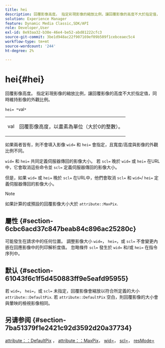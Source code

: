 ```yaml
---
title: hei
description: 回覆影像高度。 指定彩現影像的縮放比例，讓回覆影像的高度不大於指定值，同時維持影像的外觀比例。
solution: Experience Manager
feature: Dynamic Media Classic,SDK/API
role: Developer,User
exl-id: 8e93aa32-b38e-46e4-be52-abd81222cfc3
source-git-commit: 3be1d948ac22f907169ef09b509f1cebceaec5c4
workflow-type: tm+mt
source-wordcount: '244'
ht-degree: 2%

---
```


# hei{#hei}

回覆影像高度。 指定彩現影像的縮放比例，讓回覆影像的高度不大於指定值，同時維持影像的外觀比例。

`hei= *`val`*`

<table id="simpletable_C3A31CA539DC4D9F8BE50290D1AFA5CA"> 
 <tr class="strow"> 
  <td class="stentry"> <p><span class="codeph"> <span class="varname"> val</span> </span> </p></td> 
  <td class="stentry"> <p>回覆影像高度，以畫素為單位（大於0的整數）。 </p></td> 
 </tr> 
</table>

如果兩者皆有，則不會填入影像 `wid=` 和 `hei=` 會指定，且寬度/高度與影像的外觀比例不同。

`wid=` 和 `hei=` 共同定義伺服器傳回的影像大小。 若 `scl=` 晚於 `wid=` 或 `hei=` 在URL中，它會取消這些命令並 `scl=` 定義伺服器傳回的影像大小。

但是，如果 `wid=` 或 `hei=` 晚於 `scl=` 在URL中，他們會取消 `scl=` 和 `wid=`/ `hei=` 定義伺服器傳回的影像大小。

>[!NOTE]
>
>如果計算的或預設的回覆影像大小大於 `attribute::MaxPix`.

## 屬性 {#section-6cbc6acd37c847beab84c896ac25280c}

可能發生在請求中的任何位置。 調整影像大小 `wid=`， `hei=`，或 `scl=` 不會變更內嵌在回應影像中的列印解析度值。 忽略條件 `scl=` 發生於 `wid=` 和/或 `hei=` 在指令序列中。

## 默认 {#section-61043f6c1f5d450883ff9e5eafd95955}

若 `wid=`， `hei=`，或 `scl=` 未指定，回覆影像會縮放以符合所定義的大小 `attribute::DefaultPix`. 若 `attribute::DefaultPix` 空白，則回覆影像的大小會與暈映的檢視影像相同。

## 另请参阅 {#section-7ba51379f1e2421c92d3592d20a37734}

[attribute：：DefaultPix](../../../../../ir-api/material-cat/image-rendering-api-ref/c-ir-material-catalog/c-ir-attributes-reference/r-ir-defaultpix.md#reference-102c98f9b5d24d2aaaeb756653fb0e6f) ， [attribute：：MaxPix](../../../../../ir-api/material-cat/image-rendering-api-ref/c-ir-material-catalog/c-ir-attributes-reference/r-ir-maxpix.md#reference-569f186bbc2840a6bd3cffa8ff3e7657)， [wid=](../../../../../ir-api/http-protocol/image-rendering-api-ref/c-ir-http-protocol-ref/c-ir-http-protocol-command-reference/r-ir-wid.md#reference-b7e691b0624941168c94b2749ae233ec)， [scl=](../../../../../ir-api/http-protocol/image-rendering-api-ref/c-ir-http-protocol-ref/c-ir-http-protocol-command-reference/r-ir-scl.md#reference-b14b51a6cbe34f0bba42880540592f29)， [resMode=](../../../../../ir-api/http-protocol/image-rendering-api-ref/c-ir-http-protocol-ref/c-ir-http-protocol-command-reference/r-ir-http-resmode.md#reference-851a5b636f8948cfb11456c9b7dab0d3)
